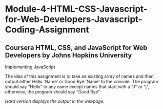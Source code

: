 # Module-4-HTML-CSS-Javascript-for-Web-Developers-Javascript-Coding-Assignment
## Coursera HTML, CSS, and JavaScript for Web Developers by Johns Hopkins University

Implementing JavaScript

The idea of this assignment is to take an existing array of names and then output either Hello 'Name' or Good Bye 'Name' to the console. The program should say "Hello" to any name except names that start with a "J" or "j", otherwise, the program should say "Good Bye".

*Hard version displays the output in the webpage.*
